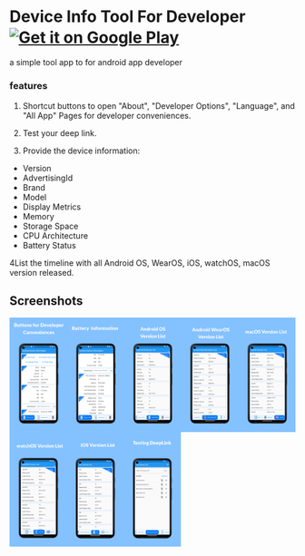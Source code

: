 # Device Info Tool For Developer<a href="https://play.google.com/store/apps/details?id=com.tonynowater.mobileosversions.mobile_os_versions"><img alt="Get it on Google Play" src="https://play.google.com/intl/en_us/badges/images/generic/en-play-badge.png" height=60px align="center"/></a>

a simple tool app to for android app developer

### features
1. Shortcut buttons to open "About", "Developer Options", "Language", and "All App" Pages for developer conveniences.

2. Test your deep link.

3. Provide the device information:
- Version
- AdvertisingId
- Brand
- Model
- Display Metrics
- Memory
- Storage Space
- CPU Architecture
- Battery Status

4List the timeline with all Android OS, WearOS, iOS, watchOS, macOS version released.


## Screenshots
<img src="screenshots/screenshot 1.png" width="20%" align="left">
<img src="screenshots/screenshot 2.png" width="20%" align="left">
<img src="screenshots/screenshot 3.png" width="20%" align="left">
<img src="screenshots/screenshot 4.png" width="20%" align="left">
<img src="screenshots/screenshot 5.png" width="20%" align="left">
<img src="screenshots/screenshot 6.png" width="20%" align="left">
<img src="screenshots/screenshot 7.png" width="20%" align="left">
<img src="screenshots/screenshot 8.png" width="20%" align="left">
